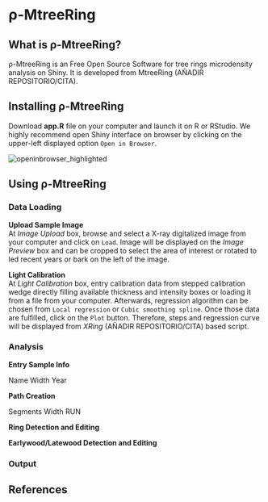 # ρ-MtreeRing
## What is ρ-MtreeRing?
ρ-MtreeRing is an Free Open Source Software for tree rings microdensity analysis on Shiny. It is developed from MtreeRing (AÑADIR REPOSITORIO/CITA).

## Installing ρ-MtreeRing
Download **app.R** file on your computer and launch it on R or RStudio. We highly recommend open Shiny interface on browser by clicking on the upper-left displayed option `Open in Browser`.

![openinbrowser_highlighted](https://user-images.githubusercontent.com/74645623/99505962-c9e9e100-2981-11eb-9380-15daac5f7eab.png)

## Using ρ-MtreeRing

### Data Loading
**Upload Sample Image**  
At *Image Upload* box, browse and select a X-ray digitalized image from your computer and click on `Load`. Image will be displayed on the *Image Preview* box and can be cropped to select the area of interest or rotated to led recent years or bark on the left of the image.

**Light Calibration**  
At *Light Calibration* box, entry calibration data from stepped calibration wedge directly filling available thickness and intensity boxes or loading it from a file from your computer. Afterwards, regression algorithm can be chosen from `Local regression` or `Cubic smoothing spline`. Once those data are fulfilled, click on the `Plot` button. Therefore, steps and regression curve will be displayed from *XRing* (AÑADIR REPOSITORIO/CITA) based script.  

### Analysis

**Entry Sample Info**  

Name
Width
Year  

**Path Creation**  

Segments
Width
RUN  

**Ring Detection and Editing** 

**Earlywood/Latewood Detection and Editing**  


### Output
## References
